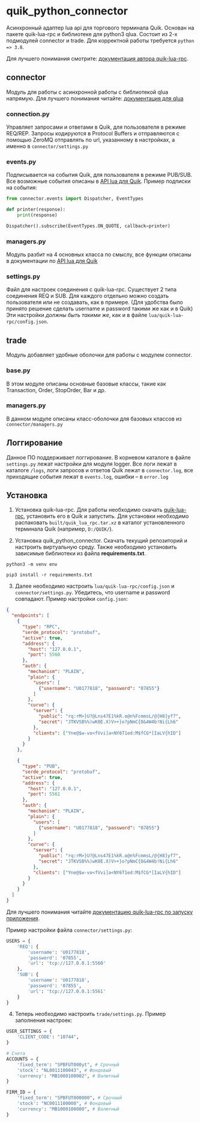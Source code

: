 # quik_python_connector

Асинхронный адаптер lua api для торгового терминала Quik. Основан на пакете quik-lua-rpc и библиотеке для python3 qlua. 
Состоит из 2-х подмодулей connector и trade. Для корректной работы требуется `python => 3.8`.
 
Для лучшего понимания смотрите: [документация автора quik-lua-rpc](https://github.com/Enfernuz/quik-lua-rpc#quik-lua-rpc).


## connector
Модуль для работы с асинхронной работы с библиотекой qlua напрямую. Для лучшего понимания читайте: [документация для qlua](https://gitlab.com/abrosimov.a.a/qlua/-/wikis/home)

### connection.py
Управляет запросами и ответами в Quik, для пользователя в режиме REQ/REP. Запросы кодируются в Protocol Buffers и отправляются с помощью ZeroMQ 
отправлять по url, указанному в настройках, а именно в `connector/settings.py`

### events.py
Подписывается на события Quik, для пользователя в режиме PUB/SUB. Все возможные события описаны в [API lua для Quik](http://luaq.ru/).
Пример подписки на события:

```python
from connector.events import Dispatcher, EventTypes

def printer(response):
    print(response)

Dispatcher().subscribe(EventTypes.ON_QUOTE, callback=printer)
```

### managers.py
Модуль разбит на 4 основных класса по смыслу, все функции описаны в документации по [API lua для Quik](http://luaq.ru/)

### settings.py
Файл для настроек соединения с quik-lua-rpc. Существует 2 типа соединения REQ и SUB. 
Для каждого отдельно можно создать пользователя или не создавать, как в примере. 
(Для удобства было принято решение сделать username и password такими же как и в Quik) 
Эти настройки *должны быть такими же*, как и в файле `lua/quik-lua-rpc/config.json`.

## trade
Модуль добавляет удобные оболочки для работы с модулем connector. 

### base.py
В этом модуле описаны основные базовые классы, такие как Transaction, Order, StopOrder, Bar и др.

### managers.py
В данном модуле описаны класс-оболочки для базовых классов из `connector/managers.py`

## Логгирование
Данное ПО поддерживает логгирование. В корневом каталоге в файле `settings.py` лежат 
настройки для модуля logger. Все логи лежат в каталоге `/logs`, логи запросов и ответов Quik лежат в `connector.log`, 
все приходящие события лежат в `events.log`, ошибки – в `error.log`


## Установка
1. Установка quik-lua-rpc. Для работы необходимо скачать [quik-lua-rpc](https://github.com/BelovN/quik-lua-rpc), установить его в Quik и запустить.
Для установки необходимо распаковать `built/quik_lua_rpc.tar.xz` в каталог установленного терминала Quik (например, `D:/QUIK/`).


2. Установка quik_python_connector. Скачать текущий репозиторий и настроить виртуальную среду.
Также необходимо установить зависимые библиотеки из файла **requirements.txt**. 

```
python3 -m venv env

pip3 install -r requirements.txt
```

3. Далее необходимо настроить `lua/quik-lua-rpc/config.json` и `connector/settings.py`. 
   Убедитесь, что username и password совпадают. Пример настройки `config.json`:
   
```json
{
  "endpoints": [
    {
      "type": "RPC",
      "serde_protocol": "protobuf",
      "active": true,
      "address": {
        "host": "127.0.0.1",
        "port": 5560
      },
      "auth": {
        "mechanism": "PLAIN",
        "plain": {
          "users": [
            {"username": "U0177818", "password": "07855"}
          ]
        },
        "curve": {
          "server": {
            "public": "rq:rM>}U?@Lns47E1%kR.o@n%FcmmsL/@{H8]yf7",
            "secret": "JTKVSB%%)wK0E.X)V>+}o?pNmC{O&4W4b!Ni{Lh6"
          },
          "clients": ["Yne@$w-vo<fVvi]a<NY6T1ed:M$fCG*[IaLV{hID"]
        }
      }
    },

    {
      "type": "PUB",
      "serde_protocol": "protobuf",
      "active": true,
      "address": {
        "host": "127.0.0.1",
        "port": 5561
      },
      "auth": {
        "mechanism": "PLAIN",
        "plain": {
          "users": [
            {"username": "U0177818", "password": "07855"}
          ]
        },
        "curve": {
          "server": {
            "public": "rq:rM>}U?@Lns47E1%kR.o@n%FcmmsL/@{H8]yf7",
            "secret": "JTKVSB%%)wK0E.X)V>+}o?pNmC{O&4W4b!Ni{Lh6"
          },
          "clients": ["Yne@$w-vo<fVvi]a<NY6T1ed:M$fCG*[IaLV{hID"]
        }
      }
    }
  ]
}

```
Для лучшего понимания читайте [документацию quik-lua-rpc по запуску приложения](https://github.com/Enfernuz/quik-lua-rpc#%D0%B7%D0%B0%D0%BF%D1%83%D1%81%D0%BA-%D0%BF%D1%80%D0%BE%D0%B3%D1%80%D0%B0%D0%BC%D0%BC%D1%8B).

Пример настройки файла `connector/settings.py`:

```python
USERS = {
    'REQ': {
        'username': 'U0177818',
        'password': '07855',
        'url': 'tcp://127.0.0.1:5560'
    },
    'SUB': {
        'username': 'U0177818',
        'password': '07855',
        'url': 'tcp://127.0.0.1:5561'
    }
}
```

4. Теперь необходимо настроить `trade/settings.py`. Пример заполнения настроек:

```python
USER_SETTINGS = {
    'CLIENT_CODE': "10744",
}

# Cчета
ACCOUNTS = {
    'fixed_term': "SPBFUT000yt", # Срочный 
    'stock': "NL0011100043", # Фондовый
    'currency': "MB1000100002", # Валютный
}

FIRM_ID = {
    'fixed_term': "SPBFUT000000", # Срочный
    'stock': "NC0011100000", # Фондовый
    'currency': "MB1000100000", # Валютный
}
```
